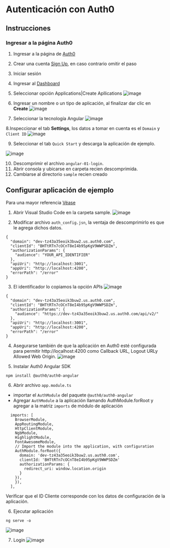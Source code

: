# Autenticación con Auth0

## Instrucciones
### Ingresar a la página Auth0
1. Ingresar a la página de [Auth0](https://auth0.com/)
2. Crear una cuenta [Sign Up](https://auth0.com/signup?place=header&type=button&text=sign%20up), en caso contrario omitir el paso
3. Iniciar sesión
4. Ingresar al [Dashboard](https://manage.auth0.com/dashboard)
5. Seleccionar opción Applications|Create Apllications
![image](https://user-images.githubusercontent.com/8560750/215930625-502680e0-a889-4e88-8eee-49b643f3a242.png)

6. Ingresar un nombre o un tipo de aplicación, al finalizar dar clic en **Create**
![image](https://user-images.githubusercontent.com/8560750/215930810-08fae125-3520-46a1-97fc-dbe4aa7ca362.png)

7. Seleccionar la tecnología Angular
![image](https://user-images.githubusercontent.com/8560750/215931012-8e6d3d7c-c38f-46ec-bf9c-54d5bd01c893.png)

8.Inspeccionar el tab **Settings**, los datos a tomar en cuenta es el `Domain` y `Client ID`
![image](https://user-images.githubusercontent.com/8560750/215931174-709ccab1-1c08-478e-99e4-97de22bc8645.png)

9. Seleccionar el tab `Quick Start` y descarga la aplicación de ejemplo.

![image](https://user-images.githubusercontent.com/8560750/215931777-62c54266-42d2-421d-8c7b-cd8d957c870b.png)

10. Descomprimir el archivo `angular-01-login`.
11. Abrir consola y ubicarse en carpeta recien descomprimida.
12. Cambiarse al directorio `sample` recien creado

## Configurar aplicación de ejemplo
Para una mayor referencia [Véase](https://github.com/auth0-samples/auth0-angular-samples)

1. Abrir Visual Studio Code en la carpeta sample.
![image](https://user-images.githubusercontent.com/8560750/215932467-f58472a6-bd5d-44b7-a361-e5955133d093.png)

2. Modificar archivo `auth_config.jsn`, la ventaja de descomprimirlo es que le agrega dichos datos.
~~~
{
  "domain": "dev-tz43a35eoik3buw2.us.auth0.com",
  "clientId": "BHTtRTn7cOCnT8eI4b95pKgV9WWPSDZm",
  "authorizationParams": {
    "audience": "YOUR_API_IDENTIFIER"
  },
  "apiUri": "http://localhost:3001",
  "appUri": "http://localhost:4200",
  "errorPath": "/error"
}
~~~

3. El identificador lo copiamos la opción APIs
![image](https://user-images.githubusercontent.com/8560750/215933107-b944c3c2-4169-45d6-b429-de6a9d41dda5.png)

~~~
{
  "domain": "dev-tz43a35eoik3buw2.us.auth0.com",
  "clientId": "BHTtRTn7cOCnT8eI4b95pKgV9WWPSDZm",
  "authorizationParams": {
    "audience": "https://dev-tz43a35eoik3buw2.us.auth0.com/api/v2/"
  },
  "apiUri": "http://localhost:3001",
  "appUri": "http://localhost:4200",
  "errorPath": "/error"
}
~~~

4. Asegurarse también de que la aplicación en Auth0 esté configurada para permitir http://localhost:4200 como Callback URL, Logout URLy Allowed Web Origin.
![image](https://user-images.githubusercontent.com/8560750/215933563-475aa443-4484-4106-ade9-2bb3ef5429b6.png)

5. Instalar Auth0 Angular SDK
~~~
npm install @auth0/auth0-angular
~~~

6. Abrir archivo `app.module.ts`
- importar el `AuthModule` del paquete `@auth0/auth0-angular`
- Agregar `AuthModule` a la aplicación llamando AuthModule.forRoot y agregar a la matriz `imports` de módulo de aplicación 

~~~
  imports: [
    BrowserModule,
    AppRoutingModule,
    HttpClientModule,
    NgbModule,
    HighlightModule,
    FontAwesomeModule,
    // Import the module into the application, with configuration
    AuthModule.forRoot({
      domain: 'dev-tz43a35eoik3buw2.us.auth0.com',
      clientId: 'BHTtRTn7cOCnT8eI4b95pKgV9WWPSDZm'
      authorizationParams: {
        redirect_uri: window.location.origin
      }
    }),
    }),
  ],
~~~

Verificar que el ID Cliente corresponde con los datos de configuración de la aplicación.

6. Ejecutar aplicación
~~~
ng serve -o
~~~

![image](https://user-images.githubusercontent.com/8560750/215934263-bb0e0973-d821-4cfb-a94b-9e6c0b7da25d.png)

7. Login
![image](https://user-images.githubusercontent.com/8560750/215936769-8cd97f53-f5d2-4211-a745-43a8adda6206.png)










